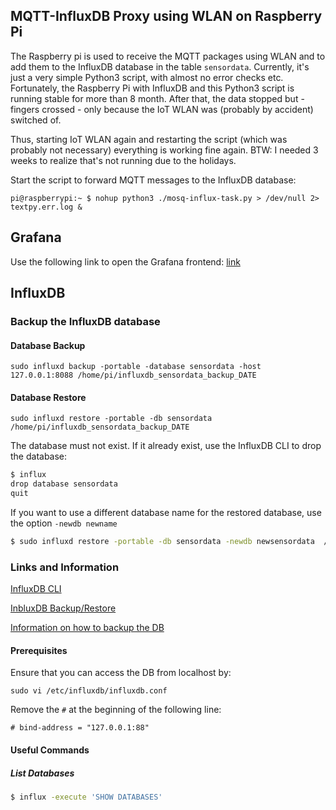 ## MQTT-InfluxDB Proxy using WLAN on Raspberry Pi

The Raspberry pi is used to receive the MQTT packages using WLAN and to add them to the InfluxDB database in the table `sensordata`. Currently, it's just a very simple Python3 script, with almost no error checks etc. Fortunately, the Raspberry Pi with InfluxDB and this Python3 script is running stable for more than 8 month. After that, the data stopped but - fingers crossed - only because the IoT WLAN was (probably by accident) switched of. 

Thus, starting IoT WLAN again and restarting the script (which was probably not necessary) everything is working fine again. BTW: I needed 3 weeks to realize that's not running due to the holidays.

Start the script to forward MQTT messages to the InfluxDB database:

```
pi@raspberrypi:~ $ nohup python3 ./mosq-influx-task.py > /dev/null 2> textpy.err.log & 
```



## Grafana

Use the following link to open the Grafana frontend: [link](http://192.168.2.137:3000/)

## InfluxDB

### Backup the InfluxDB database

#### Database Backup

```
sudo influxd backup -portable -database sensordata -host 127.0.0.1:8088 /home/pi/influxdb_sensordata_backup_DATE
```

#### Database Restore

```
sudo influxd restore -portable -db sensordata /home/pi/influxdb_sensordata_backup_DATE
```

The database must not exist. If it already exist, use the InfluxDB CLI to drop the database:

```bash
$ influx
drop database sensordata
quit
```

If you want to use a different database name for the restored database, use the option `-newdb newname` 

```bash
$ sudo influxd restore -portable -db sensordata -newdb newsensordata  /home/pi/influxdb_sensordata_backup_DATE
```



### Links and Information

[InfluxDB CLI](https://docs.influxdata.com/influxdb/v1.7/tools/shell/)

[InbluxDB Backup/Restore](https://docs.influxdata.com/influxdb/v1.7/administration/backup_and_restore/)

[Information on how to backup the DB](https://solaranzeige.de/phpBB3/viewtopic.php?t=310)

#### Prerequisites

Ensure that you can access the DB from localhost by:

```
sudo vi /etc/influxdb/influxdb.conf
```

Remove the `#` at the beginning of the following line:

```
# bind-address = "127.0.0.1:88"
```



#### Useful Commands

##### List Databases

```bash
$ influx -execute 'SHOW DATABASES'
```

